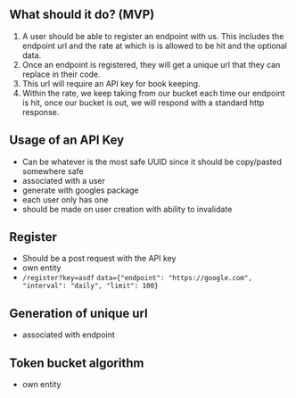 ## What should it do? (MVP)
1. A user should be able to register an endpoint with us. This includes the endpoint url and the rate at which is is allowed to be hit and the optional data.
2. Once an endpoint is registered, they will get a unique url that they can replace in their code. 
3. This url will require an API key for book keeping.
4. Within the rate, we keep taking from our bucket each time our endpoint is hit, once our bucket is out, we will respond with a standard http response.

## Usage of an API Key
- Can be whatever is the most safe UUID since it should be copy/pasted somewhere safe
- associated with a user
- generate with googles package
- each user only has one
- should be made on user creation with ability to invalidate
## Register
- Should be a post request with the API key
- own entity
- `/register?key=asdf` `data={"endpoint": "https://google.com", "interval": "daily", "limit": 100}`
## Generation of unique url
- associated with endpoint
## Token bucket algorithm
- own entity
